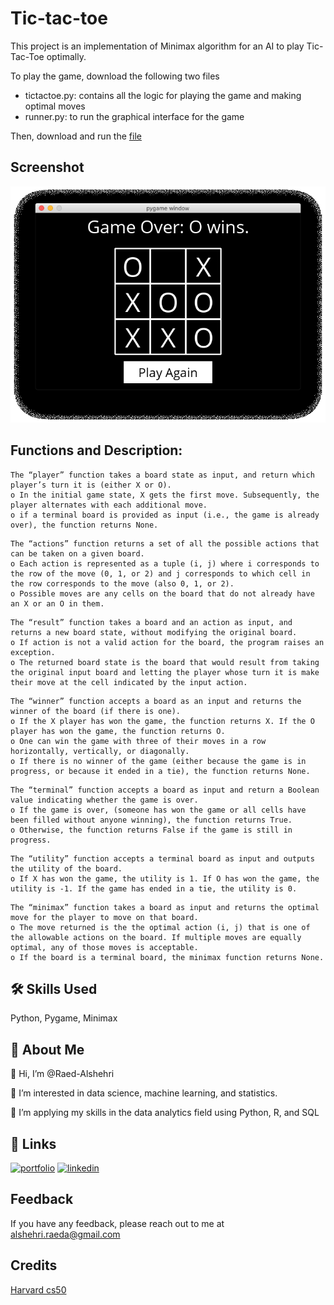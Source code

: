 
# Tic-tac-toe

This project is an implementation of Minimax algorithm for an AI to play Tic-Tac-Toe optimally.

To play the game, download the following two files
- tictactoe.py: contains all the logic for playing the game and  making optimal moves
- runner.py: to run the graphical interface for the game

Then, download and run the [file](https://github.com/Raed-Alshehri/Tic-tac-toe/blob/main/runner.py)
## Screenshot


![App Screenshot](https://raw.githubusercontent.com/Raed-Alshehri/Tic-tac-toe/main/Img/image1.png)

## Functions and Description:

```
The “player” function takes a board state as input, and return which player’s turn it is (either X or O).
o In the initial game state, X gets the first move. Subsequently, the player alternates with each additional move.
o if a terminal board is provided as input (i.e., the game is already over), the function returns None.
```
```
The “actions” function returns a set of all the possible actions that can be taken on a given board.
o Each action is represented as a tuple (i, j) where i corresponds to the row of the move (0, 1, or 2) and j corresponds to which cell in the row corresponds to the move (also 0, 1, or 2).
o Possible moves are any cells on the board that do not already have an X or an O in them.
```
```
The “result” function takes a board and an action as input, and returns a new board state, without modifying the original board.
o If action is not a valid action for the board, the program raises an exception.
o The returned board state is the board that would result from taking the original input board and letting the player whose turn it is make their move at the cell indicated by the input action.
```
```
The “winner” function accepts a board as an input and returns the winner of the board (if there is one).
o If the X player has won the game, the function returns X. If the O player has won the game, the function returns O.
o One can win the game with three of their moves in a row horizontally, vertically, or diagonally.
o If there is no winner of the game (either because the game is in progress, or because it ended in a tie), the function returns None.
```
```
The “terminal” function accepts a board as input and return a Boolean value indicating whether the game is over.
o If the game is over, (someone has won the game or all cells have been filled without anyone winning), the function returns True.
o Otherwise, the function returns False if the game is still in progress.
```
```
The “utility” function accepts a terminal board as input and outputs the utility of the board.
o If X has won the game, the utility is 1. If O has won the game, the utility is -1. If the game has ended in a tie, the utility is 0.
```
```
The “minimax” function takes a board as input and returns the optimal move for the player to move on that board.
o The move returned is the the optimal action (i, j) that is one of the allowable actions on the board. If multiple moves are equally optimal, any of those moves is acceptable.
o If the board is a terminal board, the minimax function returns None.
```


## 🛠 Skills Used

Python, Pygame, Minimax
## 🚀 About Me
👋 Hi, I’m @Raed-Alshehri

👀 I’m interested in data science, machine learning, and statistics.

🌱 I’m applying my skills in the data analytics field using Python, R, and SQL


## 🔗 Links
[![portfolio](https://img.shields.io/badge/my_portfolio-000?style=for-the-badge&logo=ko-fi&logoColor=white)](https://raed-alshehri.github.io/RaedAlshehri.github.io/)
[![linkedin](https://img.shields.io/badge/linkedin-0A66C2?style=for-the-badge&logo=linkedin&logoColor=white)](https://www.linkedin.com/in/raedalshehri/)


## Feedback

If you have any feedback, please reach out to me at alshehri.raeda@gmail.com


## Credits

[Harvard cs50](https://cs50.harvard.edu/ai/2020/projects/0/tictactoe/)



